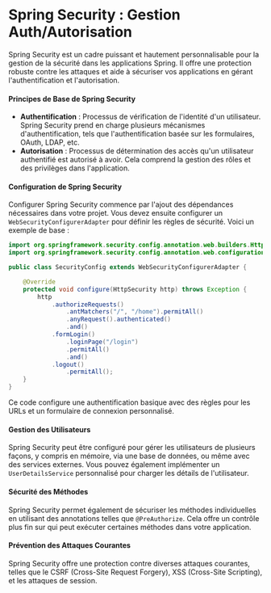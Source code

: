 # Spring Security : Gestion Auth/Autorisation

Spring Security est un cadre puissant et hautement personnalisable pour la gestion de la sécurité dans les applications Spring. Il offre une protection robuste contre les attaques et aide à sécuriser vos applications en gérant l'authentification et l'autorisation.

#### Principes de Base de Spring Security

* **Authentification** : Processus de vérification de l'identité d'un utilisateur. Spring Security prend en charge plusieurs mécanismes d'authentification, tels que l'authentification basée sur les formulaires, OAuth, LDAP, etc.
* **Autorisation** : Processus de détermination des accès qu'un utilisateur authentifié est autorisé à avoir. Cela comprend la gestion des rôles et des privilèges dans l'application.

#### Configuration de Spring Security

Configurer Spring Security commence par l'ajout des dépendances nécessaires dans votre projet. Vous devez ensuite configurer un `WebSecurityConfigurerAdapter` pour définir les règles de sécurité. Voici un exemple de base :&#x20;

```java
import org.springframework.security.config.annotation.web.builders.HttpSecurity;
import org.springframework.security.config.annotation.web.configuration.WebSecurityConfigurerAdapter;

public class SecurityConfig extends WebSecurityConfigurerAdapter {

    @Override
    protected void configure(HttpSecurity http) throws Exception {
        http
            .authorizeRequests()
                .antMatchers("/", "/home").permitAll()
                .anyRequest().authenticated()
                .and()
            .formLogin()
                .loginPage("/login")
                .permitAll()
                .and()
            .logout()
                .permitAll();
    }
}
```

Ce code configure une authentification basique avec des règles pour les URLs et un formulaire de connexion personnalisé.

#### Gestion des Utilisateurs

Spring Security peut être configuré pour gérer les utilisateurs de plusieurs façons, y compris en mémoire, via une base de données, ou même avec des services externes. Vous pouvez également implémenter un `UserDetailsService` personnalisé pour charger les détails de l'utilisateur.

#### Sécurité des Méthodes

Spring Security permet également de sécuriser les méthodes individuelles en utilisant des annotations telles que `@PreAuthorize`. Cela offre un contrôle plus fin sur qui peut exécuter certaines méthodes dans votre application.

#### Prévention des Attaques Courantes

Spring Security offre une protection contre diverses attaques courantes, telles que le CSRF (Cross-Site Request Forgery), XSS (Cross-Site Scripting), et les attaques de session.
